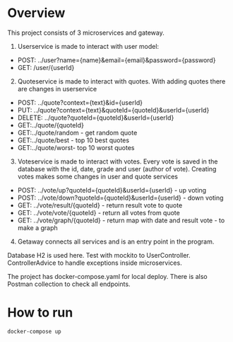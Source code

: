 # Overview

This project consists of 3 microservices and gateway.
1. Userservice is made to interact with user model:
* POST: ../user?name={name}&email={email}&password={password}
* GET: /user/{userId}

2. Quoteservice is made to interact with quotes. With adding quotes there are changes in userservice

* POST: ../quote?context={text}&id={userId} 
* PUT: ../quote?context={text}&quoteId={quoteId}&userId={userId}
* DELETE: ../quote?quoteId={quoteId}&userId={userId}
* GET:../quote/{quoteId}
* GET:../quote/random - get random quote
* GET:../quote/best - top 10 best quotes
* GET:../quote/worst- top 10 worst quotes

3. Voteservice is made to interact with votes. Every vote is saved in the database with the id, date, grade and user (author of vote). 
Creating votes makes some changes in user and quote services

* POST: ../vote/up?quoteId={quoteId}&userId={userId} - up voting
* POST: ../vote/down?quoteId={quoteId}&userId={userId} - down voting
* GET: ../vote/result/{quoteId} - return result vote to quote
* GET: ../vote/vote/{quoteId} - return all votes from quote
* GET: ../vote/graph/{quoteId} - return map with date and result vote - to make a graph

4. Getaway connects all services and is an entry point in the program.

Database H2 is used here. Test with mockito to UserController. ControllerAdvice to handle exceptions inside microservices.

The project has docker-compose.yaml for local deploy. There is also Postman collection to check all endpoints.

# How to run

`docker-compose up`